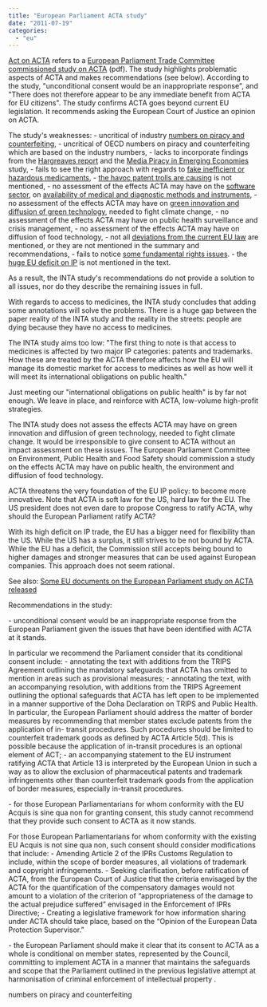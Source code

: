 ```yaml
---
title: "European Parliament ACTA study"
date: "2011-07-19"
categories: 
  - "eu"
---
```


[Act on ACTA](http://en.act-on-acta.eu/Main_Page) refers to a [European Parliament Trade Committee commissioned study on ACTA](http://t.co/KgAlGlV) (pdf). The study highlights problematic aspects of ACTA and makes recommendations (see below). According to the study, "unconditional consent would be an inappropriate response", and "There does not therefore appear to be any immediate benefit from ACTA for EU citizens". The study confirms ACTA goes beyond current EU legislation. It recommends asking the European Court of Justice an opinion on ACTA.

The study's weaknesses: - uncritical of industry [numbers on piracy and counterfeiting](http://action.ffii.org/acta/Analysis#Claims_are_massively_overstated), - uncritical of OECD numbers on piracy and counterfeiting which are based on the industry numbers, - lacks to incorporate findings from the [Hargreaves report](http://www.ipo.gov.uk/ipreview.htm) and the [Media Piracy in Emerging Economies](http://piracy.ssrc.org/) study, - fails to see the right approach with regards to [fake inefficient or hazardous medicaments](http://acta.ffii.org/?p=675), - [the havoc patent trolls are causing](http://action.ffii.org/acta/Analysis) is not mentioned, - no assessment of the effects ACTA may have on the [software sector](http://action.ffii.org/acta/Analysis), on [availability of medical and diagnostic methods and instruments](http://acta.ffii.org/?p=675), - no assessment of the effects ACTA may have on [green innovation and diffusion of green technology](http://acta.ffii.org/?p=675), needed to fight climate change, - no assessment of the effects ACTA may have on public health surveillance and crisis management, - no assessment of the effects ACTA may have on diffusion of food technology, - not all [deviations from the current EU law](http://acta.ffii.org/?p=675) are mentioned, or they are not mentioned in the summary and recommendations, - fails to notice [some fundamental rights issues](http://acta.ffii.org/?p=655). - the [huge EU deficit on IP](http://acta.ffii.org/?p=675) is not mentioned in the text.

As a result, the INTA study's recommendations do not provide a solution to all issues, nor do they describe the remaining issues in full.

With regards to access to medicines, the INTA study concludes that adding some annotations will solve the problems. There is a huge gap between the paper reality of the INTA study and the reality in the streets: people are dying because they have no access to medicines.

The INTA study aims too low: "The first thing to note is that access to medicines is affected by two major IP categories: patents and trademarks. How these are treated by the ACTA therefore affects how the EU will manage its domestic market for access to medicines as well as how well it will meet its international obligations on public health."

Just meeting our "international obligations on public health" is by far not enough. We leave in place, and reinforce with ACTA, low-volume high-profit strategies.

The INTA study does not assess the effects ACTA may have on green innovation and diffusion of green technology, needed to fight climate change. It would be irresponsible to give consent to ACTA without an impact assessment on these issues. The European Parliament Committee on Environment, Public Health and Food Safety should commission a study on the effects ACTA may have on public health, the environment and diffusion of food technology.

ACTA threatens the very foundation of the EU IP policy: to become more innovative. Note that ACTA is soft law for the US, hard law for the EU. The US president does not even dare to propose Congress to ratify ACTA, why should the European Parliament ratify ACTA?

With its high deficit on IP trade, the EU has a bigger need for flexibility than the US. While the US has a surplus, it still strives to be not bound by ACTA. While the EU has a deficit, the Commission still accepts being bound to higher damages and stronger measures that can be used against European companies. This approach does not seem rational.

See also: [Some EU documents on the European Parliament study on ACTA released](http://acta.ffii.org/?p=748)

Recommendations in the study:

\- unconditional consent would be an inappropriate response from the European Parliament given the issues that have been identified with ACTA at it stands.

In particular we recommend the Parliament consider that its conditional consent include: - annotating the text with additions from the TRIPS Agreement outlining the mandatory safeguards that ACTA has omitted to mention in areas such as provisional measures; - annotating the text, with an accompanying resolution, with additions from the TRIPS Agreement outlining the optional safeguards that ACTA has left open to be implemented in a manner supportive of the Doha Declaration on TRIPS and Public Health. In particular, the European Parliament should address the matter of border measures by recommending that member states exclude patents from the application of in- transit procedures. Such procedures should be limited to counterfeit trademark goods as defined by ACTA Article 5(d). This is possible because the application of in-transit procedures is an optional element of ACT; - an accompanying statement to the EU instrument ratifying ACTA that Article 13 is interpreted by the European Union in such a way as to allow the exclusion of pharmaceutical patents and trademark infringements other than counterfeit trademark goods from the application of border measures, especially in-transit procedures.

\- for those European Parliamentarians for whom conformity with the EU Acquis is sine qua non for granting consent, this study cannot recommend that they provide such consent to ACTA as it now stands.

For those European Parliamentarians for whom conformity with the existing EU Acquis is not sine qua non, such consent should consider modifications that include: - Amending Article 2 of the IPRs Customs Regulation to include, within the scope of border measures, all violations of trademark and copyright infringements. - Seeking clarification, before ratification of ACTA, from the European Court of Justice that the criteria envisaged by the ACTA for the quantification of the compensatory damages would not amount to a violation of the criterion of “appropriateness of the damage to the actual prejudice suffered” envisaged in the Enforcement of IPRs Directive; - Creating a legislative framework for how information sharing under ACTA should take place, based on the “Opinion of the European Data Protection Supervisor.”

\- the European Parliament should make it clear that its consent to ACTA as a whole is conditional on member states, represented by the Council, committing to implement ACTA in a manner that maintains the safeguards and scope that the Parliament outlined in the previous legislative attempt at harmonisation of criminal enforcement of intellectual property .

numbers on piracy and counterfeiting
